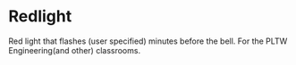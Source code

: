 # Redlight
Red light that flashes (user specified) minutes before the bell.
For the PLTW Engineering(and other) classrooms.
